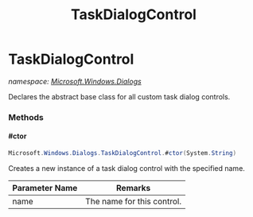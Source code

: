 ﻿---
title: TaskDialogControl
---

# TaskDialogControl
_namespace: [Microsoft.Windows.Dialogs](N-Microsoft.Windows.Dialogs.html)_

Declares the abstract base class for all custom task dialog controls.

### Methods

#### #ctor
```csharp
Microsoft.Windows.Dialogs.TaskDialogControl.#ctor(System.String)
```
Creates a new instance of a task dialog control with the specified name.

|Parameter Name|Remarks|
|--------------|-------|
|name|The name for this control.|





